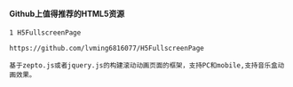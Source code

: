 #### Github上值得推荐的HTML5资源

```
1 H5FullscreenPage

https://github.com/lvming6816077/H5FullscreenPage

基于zepto.js或者jquery.js的构建滚动动画页面的框架，支持PC和mobile,支持音乐盒动画效果。


```
